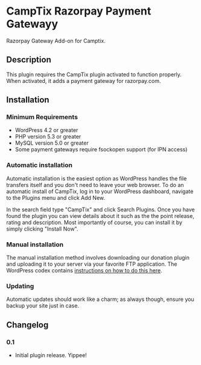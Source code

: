 # CampTix Razorpay Payment Gatewayy #

Razorpay Gateway Add-on for Camptix.

## Description ##

This plugin requires the CampTix plugin activated to function properly. When activated, it adds a payment gateway for razorpay.com.

## Installation ##

### Minimum Requirements ###

* WordPress 4.2 or greater
* PHP version 5.3 or greater
* MySQL version 5.0 or greater
* Some payment gateways require fsockopen support (for IPN access)

### Automatic installation ###

Automatic installation is the easiest option as WordPress handles the file transfers itself and you don't need to leave your web browser. To do an automatic install of CampTix, log in to your WordPress dashboard, navigate to the Plugins menu and click Add New.

In the search field type "CampTix" and click Search Plugins. Once you have found the plugin you can view details about it such as the the point release, rating and description. Most importantly of course, you can install it by simply clicking "Install Now".

### Manual installation ###

The manual installation method involves downloading our donation plugin and uploading it to your server via your favorite FTP application. The WordPress codex contains [instructions on how to do this here](http://codex.wordpress.org/Managing_Plugins#Manual_Plugin_Installation).

### Updating ###

Automatic updates should work like a charm; as always though, ensure you backup your site just in case.

## Changelog ##

### 0.1 ###
* Initial plugin release. Yippee!
